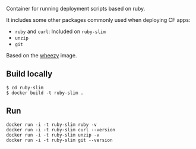 Container for running deployment scripts based on ruby.

It includes some other packages commonly used when deploying CF apps:

* `ruby` and `curl`: Included on `ruby-slim`
* `unzip`
* `git`

Based on the [wheezy](https://hub.docker.com/_/debian/) image.

## Build locally

```
$ cd ruby-slim
$ docker build -t ruby-slim .
```

## Run

```
docker run -i -t ruby-slim ruby -v
docker run -i -t ruby-slim curl --version
docker run -i -t ruby-slim unzip -v
docker run -i -t ruby-slim git --version
```
